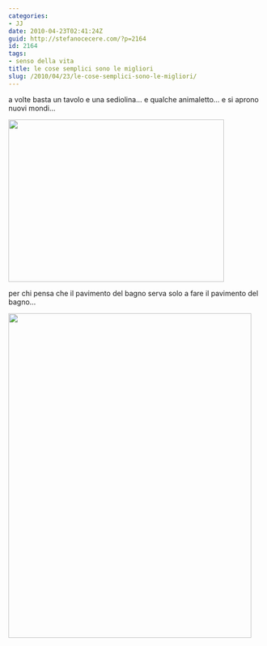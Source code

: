 ```yaml
---
categories:
- JJ
date: 2010-04-23T02:41:24Z
guid: http://stefanocecere.com/?p=2164
id: 2164
tags:
- senso della vita
title: le cose semplici sono le migliori
slug: /2010/04/23/le-cose-semplici-sono-le-migliori/
---
```


a volte basta un tavolo e una sediolina… e qualche animaletto… e si aprono nuovi mondi…
  
<img class="aligncenter size-medium wp-image-2165" title="jj tavolo" src="http://stefanocecere.com/wp-content/uploads/sites/3/2010/04/jj-tavolo-426x320.jpg" alt="" width="426" height="320" />

per chi pensa che il pavimento del bagno serva solo a fare il pavimento del bagno…

<img class="aligncenter size-full wp-image-2168" title="jj edicola" src="http://stefanocecere.com/wp-content/uploads/sites/3/2010/04/jj-edicola1.jpg" alt="" width="480" height="640" srcset="http://stefanocecere.com/wp-content/uploads/sites/3/2010/04/jj-edicola1.jpg 480w, http://stefanocecere.com/wp-content/uploads/sites/3/2010/04/jj-edicola1-225x300.jpg 225w" sizes="(max-width: 480px) 100vw, 480px" />